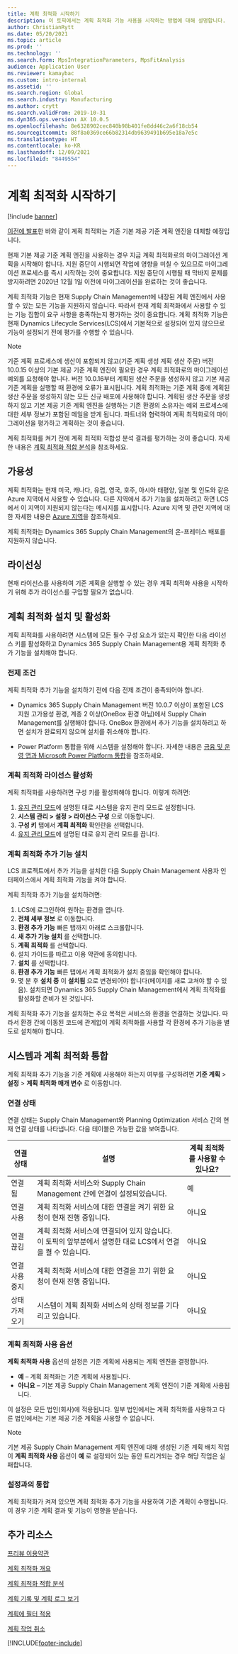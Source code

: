 ```yaml
---
title: 계획 최적화 시작하기
description: 이 토픽에서는 계획 최적화 기능 사용을 시작하는 방법에 대해 설명합니다.
author: ChristianRytt
ms.date: 05/20/2021
ms.topic: article
ms.prod: ''
ms.technology: ''
ms.search.form: MpsIntegrationParameters, MpsFitAnalysis
audience: Application User
ms.reviewer: kamaybac
ms.custom: intro-internal
ms.assetid: ''
ms.search.region: Global
ms.search.industry: Manufacturing
ms.author: crytt
ms.search.validFrom: 2019-10-31
ms.dyn365.ops.version: AX 10.0.5
ms.openlocfilehash: 8e6328902cec840b98b401fe8dd46c2a6f18cb54
ms.sourcegitcommit: 88f8a0369ce66b82314db9639491b695e18a7e5c
ms.translationtype: HT
ms.contentlocale: ko-KR
ms.lasthandoff: 12/09/2021
ms.locfileid: "8449554"
---
```

# <a name="get-started-with-planning-optimization"></a>계획 최적화 시작하기

[!include [banner](../../includes/banner.md)]

[이전에 발표](../../get-started/removed-deprecated-features-scm-updates.md#use-of-built-in-supply-chain-management-master-planning-engine-for-distribution-scenarios)한 바와 같이 계획 최적화는 기존 기본 제공 기준 계획 엔진을 대체할 예정입니다.

현재 기본 제공 기준 계획 엔진을 사용하는 경우 지금 계획 최적화로의 마이그레이션 계획을 시작해야 합니다. 지원 중단이 시행되면 작업에 영향을 미칠 수 있으므로 마이그레이션 프로세스를 즉시 시작하는 것이 중요합니다. 지원 중단이 시행될 때 막바지 문제를 방지하려면 2020년 12월 1일 이전에 마이그레이션을 완료하는 것이 좋습니다. 

계획 최적화 기능은 현재 Supply Chain Management에 내장된 계획 엔진에서 사용할 수 있는 모든 기능을 지원하지 않습니다. 따라서 현재 계획 최적화에서 사용할 수 있는 기능 집합이 요구 사항을 충족하는지 평가하는 것이 중요합니다. 계획 최적화 기능은 현재 Dynamics Lifecycle Services(LCS)에서 기본적으로 설정되어 있지 않으므로 기능이 설정되기 전에 평가를 수행할 수 있습니다.

> [!NOTE]
> 기준 계획 프로세스에 생산이 포함되지 않고(기준 계획 생성 계획 생산 주문) 버전 10.0.15 이상의 기본 제공 기준 계획 엔진이 필요한 경우 계획 최적화로의 마이그레이션 예외를 요청해야 합니다. 버전 10.0.16부터 계획된 생산 주문을 생성하지 않고 기본 제공 기준 계획을 실행할 때 환경에 오류가 표시됩니다. 계획 최적화는 기준 계획 중에 계획된 생산 주문을 생성하지 않는 모든 신규 배포에 사용해야 합니다. 계획된 생산 주문을 생성하지 않고 기본 제공 기준 계획 엔진을 실행하는 기존 환경의 소유자는 예외 프로세스에 대한 세부 정보가 포함된 메일을 받게 됩니다. 파트너와 협력하여 계획 최적화로의 마이그레이션을 평가하고 계획하는 것이 좋습니다.

계획 최적화를 켜기 전에 계획 최적화 적합성 분석 결과를 평가하는 것이 좋습니다. 자세한 내용은 [계획 최적화 적합 분석](planning-optimization-fit-analysis.md)을 참조하세요.

## <a name="availability"></a>가용성

계획 최적화는 현재 미국, 캐나다, 유럽, 영국, 호주, 아시아 태평양, 일본 및 인도와 같은 Azure 지역에서 사용할 수 있습니다. 다른 지역에서 추가 기능을 설치하려고 하면 LCS에서 이 지역이 지원되지 않는다는 메시지를 표시합니다. Azure 지역 및 관련 지역에 대한 자세한 내용은 [Azure 지역](https://azure.microsoft.com/global-infrastructure/geographies/#geographies)을 참조하세요.

계획 최적화는 Dynamics 365 Supply Chain Management의 온-프레미스 배포를 지원하지 않습니다.

## <a name="licensing"></a>라이선싱

현재 라이선스를 사용하여 기준 계획을 실행할 수 있는 경우 계획 최적화 사용을 시작하기 위해 추가 라이선스를 구입할 필요가 없습니다.

## <a name="install-and-enable-planning-optimization"></a>계획 최적화 설치 및 활성화

계획 최적화를 사용하려면 시스템에 모든 필수 구성 요소가 있는지 확인한 다음 라이선스 키를 활성화하고 Dynamics 365 Supply Chain Management용 계획 최적화 추가 기능을 설치해야 합니다.

### <a name="prerequisites"></a>전제 조건

계획 최적화 추가 기능을 설치하기 전에 다음 전제 조건이 충족되어야 합니다.

- Dynamics 365 Supply Chain Management 버전 10.0.7 이상이 포함된 LCS 지원 고가용성 환경, 계층 2 이상(OneBox 환경 아님)에서 Supply Chain Management를 실행해야 합니다. OneBox 환경에서 추가 기능을 설치하려고 하면 설치가 완료되지 않으며 설치를 취소해야 합니다.

- Power Platform 통합을 위해 시스템을 설정해야 합니다. 자세한 내용은 [금융 및 운영 앱과 Microsoft Power Platform 통합](../../../fin-ops-core/dev-itpro/power-platform/overview.md)을 참조하세요.

### <a name="enable-the-planning-optimization-license"></a>계획 최적화 라이선스 활성화

계획 최적화를 사용하려면 구성 키를 활성화해야 합니다. 이렇게 하려면:

1. [유지 관리 모드](../../../fin-ops-core/dev-itpro/sysadmin/maintenance-mode.md)에 설명된 대로 시스템을 유지 관리 모드로 설정합니다.
1. **시스템 관리 \> 설정 \> 라이선스 구성** 으로 이동합니다.
1. **구성 키** 탭에서 **계획 최적화** 확인란을 선택합니다.
1. [유지 관리 모드](../../../fin-ops-core/dev-itpro/sysadmin/maintenance-mode.md)에 설명된 대로 유지 관리 모드를 끕니다.

### <a name="install-the-planning-optimization-add-in"></a>계획 최적화 추가 기능 설치

LCS 프로젝트에서 추가 기능을 설치한 다음 Supply Chain Management 사용자 인터페이스에서 계획 최적화 기능을 켜야 합니다.

계획 최적화 추가 기능을 설치하려면:

1. LCS에 로그인하여 원하는 환경을 엽니다.
1. **전체 세부 정보** 로 이동합니다.
1. **환경 추가 기능** 빠른 탭까지 아래로 스크롤합니다.
1. **새 추가 기능 설치** 를 선택합니다.
1. **계획 최적화** 를 선택합니다.
1. 설치 가이드를 따르고 이용 약관에 동의합니다.
1. **설치** 를 선택합니다.
1. **환경 추가 기능** 빠른 탭에서 계획 최적화가 설치 중임을 확인해야 합니다.
1. 몇 분 후 **설치 중** 이 **설치됨** 으로 변경되어야 합니다(페이지를 새로 고쳐야 할 수 있음). 설치되면 Dynamics 365 Supply Chain Management에서 계획 최적화를 활성화할 준비가 된 것입니다.

계획 최적화 추가 기능을 설치하는 주요 목적은 서비스와 환경을 연결하는 것입니다. 따라서 환경 간에 이동된 코드에 관계없이 계획 최적화를 사용할 각 환경에 추가 기능을 별도로 설치해야 합니다.

## <a name="integrate-planning-optimization-with-your-system"></a>시스템과 계획 최적화 통합

계획 최적화 추가 기능을 기준 계획에 사용해야 하는지 여부를 구성하려면 **기준 계획** \> **설정** \> **계획 최적화 매개 변수** 로 이동합니다.

### <a name="connection-status"></a>연결 상태

연결 상태는 Supply Chain Management와 Planning Optimization 서비스 간의 현재 연결 상태를 나타냅니다. 다음 테이블은 가능한 값을 보여줍니다.

| 연결 상태 | 설명 | 계획 최적화를 사용할 수 있나요? |
|---|---|---|
| 연결됨 | 계획 최적화 서비스와 Supply Chain Management 간에 연결이 설정되었습니다. | 예 |
| 연결 사용 | 계획 최적화 서비스에 대한 연결을 켜기 위한 요청이 현재 진행 중입니다. | 아니요 |
| 연결 끊김 | 계획 최적화 서비스에 연결되어 있지 않습니다. 이 토픽의 앞부분에서 설명한 대로 LCS에서 연결을 켤 수 있습니다. | 아니요 |
| 연결 사용 중지 | 계획 최적화 서비스에 대한 연결을 끄기 위한 요청이 현재 진행 중입니다. | 아니요 |
| 상태 가져오기 | 시스템이 계획 최적화 서비스의 상태 정보를 기다리고 있습니다. | 아니요 |

### <a name="the-use-planning-optimization-option"></a>계획 최적화 사용 옵션

**계획 최적화 사용** 옵션의 설정은 기준 계획에 사용되는 계획 엔진을 결정합니다.

- **예** – 계획 최적화는 기준 계획에 사용됩니다.
- **아니요** – 기본 제공 Supply Chain Management 계획 엔진이 기준 계획에 사용됩니다.

이 설정은 모든 법인(회사)에 적용됩니다. 일부 법인에서는 계획 최적화를 사용하고 다른 법인에서는 기본 제공 기준 계획을 사용할 수 없습니다.

> [!NOTE]
> 기본 제공 Supply Chain Management 계획 엔진에 대해 생성된 기존 계획 배치 작업이 **계획 최적화 사용** 옵션이 **예** 로 설정되어 있는 동안 트리거되는 경우 해당 작업은 실패합니다.

### <a name="integration-with-the-setup"></a>설정과의 통합

계획 최적화가 켜져 있으면 계획 최적화 추가 기능을 사용하여 기준 계획이 수행됩니다. 이 경우 기준 계획 결과 및 기능이 영향을 받습니다.

## <a name="additional-resources"></a>추가 리소스

[프리뷰 이용약관](https://go.microsoft.com/fwlink/?linkid=2015274)

[계획 최적화 개요](planning-optimization-overview.md)

[계획 최적화 적합 분석](planning-optimization-fit-analysis.md)

[계획 기록 및 계획 로그 보기](plan-history-logs.md)

[계획에 필터 적용](plan-filters.md)

[계획 작업 취소](cancel-planning-job.md)


[!INCLUDE[footer-include](../../../includes/footer-banner.md)]
